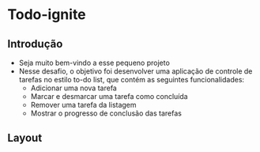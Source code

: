 # Todo-ignite

## Introdução
- Seja muito bem-vindo a esse pequeno projeto
- Nesse desafio, o objetivo foi desenvolver uma aplicação de controle de tarefas no estilo to-do list, que contém as seguintes funcionalidades:
  - Adicionar uma nova tarefa
  - Marcar e desmarcar uma tarefa como concluída
  - Remover uma tarefa da listagem
  - Mostrar o progresso de conclusão das tarefas
## Layout
